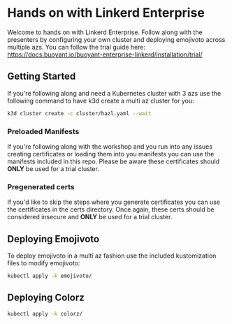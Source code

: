 # Hands on with Linkerd Enterprise

Welcome to hands on with Linkerd Enterprise. Follow along with the presenters by configuring your own cluster and deploying emojivoto across multiple azs. You can follow the trial guide here: https://docs.buoyant.io/buoyant-enterprise-linkerd/installation/trial/

## Getting Started

If you're following along and need a Kubernetes cluster with 3 azs use the following command to have k3d create a multi az cluster for you:

```bash
k3d cluster create -c cluster/hazl.yaml --wait
```

### Preloaded Manifests

If you're following along with the workshop and you run into any issues creating certificates or loading them into you manifests you can use the manifests included in this repo. Please be aware these certificates should **ONLY** be used for a trial cluster.

### Pregenerated certs

If you'd like to skip the steps where you generate certificates you can use the certificates in the certs directory. Once again, these certs should be considered insecure and **ONLY** be used for a trial cluster.

## Deploying Emojivoto

To deploy emojivoto in a multi az fashion use the included kustomization files to modify emojivoto:

```bash
kubectl apply -k emojivoto/
```

## Deploying Colorz

```bash
kubectl apply -k colorz/
```
